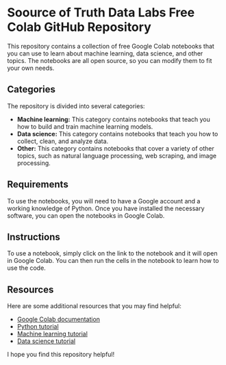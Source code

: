 # Soource of Truth Data Labs Free Colab GitHub Repository

This repository contains a collection of free Google Colab notebooks that you can use to learn about machine learning, data science, and other topics. The notebooks are all open source, so you can modify them to fit your own needs.

## Categories

The repository is divided into several categories:

* **Machine learning:** This category contains notebooks that teach you how to build and train machine learning models.
* **Data science:** This category contains notebooks that teach you how to collect, clean, and analyze data.
* **Other:** This category contains notebooks that cover a variety of other topics, such as natural language processing, web scraping, and image processing.

## Requirements

To use the notebooks, you will need to have a Google account and a working knowledge of Python. Once you have installed the necessary software, you can open the notebooks in Google Colab.

## Instructions

To use a notebook, simply click on the link to the notebook and it will open in Google Colab. You can then run the cells in the notebook to learn how to use the code.

## Resources

Here are some additional resources that you may find helpful:

* [Google Colab documentation](https://colab.research.google.com/notebooks/intro.ipynb)
* [Python tutorial](https://docs.python.org/3/tutorial/)
* [Machine learning tutorial](https://scikit-learn.org/stable/tutorial/basic/tutorial.html)
* [Data science tutorial](https://www.datacamp.com/courses/data-science-intro)

I hope you find this repository helpful!
